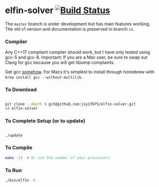 # elfin-solver [![Build Status](https://travis-ci.com/joy13975/elfin-solver.svg?branch=master)](https://travis-ci.com/joy13975/elfin-solver)

The `master` branch is under development but has main features working. The old v1 version and documentation is preserved in branch `v1`.

### Compiler

Any C++17 compliant compiler should work, but I have only tested using gcc-5 and gcc-8. 
Important: If you are a Mac user, be sure to swap out Clang for gcc because you will get libiomp complaints.

Get gcc [somehow](https://gcc.gnu.org/). For Macs it's simplest to install through homebrew with `brew install gcc --without-multilib`.

### To Download
```Bash

git clone --depth 1 git@github.com:joy13975/elfin-solver.git
cd elfin-solver

```

### To Complete Setup (or to update)
```Bash

./update

```

### To Compile
```Bash
make -j4  # Or use the number of your processors
```

### To Run

```Bash
./bin/elfin -h
```